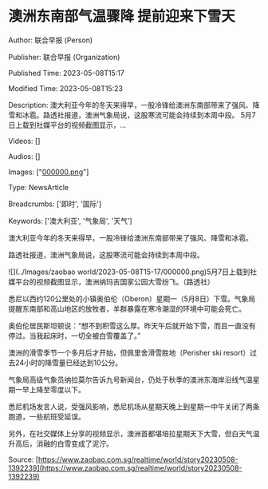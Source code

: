 # 澳洲东南部气温骤降 提前迎来下雪天

Author: 联合早报 (Person)

Publisher: 联合早报 (Organization)

Published Time: 2023-05-08T15:17

Modified Time: 2023-05-08T15:23

Description: 澳大利亚今年的冬天来得早，一股冷锋给澳洲东南部带来了强风、降雪和冰雹。路透社报道，澳洲气象局说，这股寒流可能会持续到本周中段。 5月7日上载到社媒平台的视频截图显示，...

Videos: []

Audios: []

Images: ["[000000.png](000000.png)"]

Type: NewsArticle

Breadcrumbs: ['即时', '国际']

Keywords: ['澳大利亚', '气象局', '天气']

<!--METADATA-->

澳大利亚今年的冬天来得早，一股冷锋给澳洲东南部带来了强风、降雪和冰雹。

路透社报道，澳洲气象局说，这股寒流可能会持续到本周中段。

![](../Images/zaobao world/2023-05-08T15-17/000000.png)5月7日上载到社媒平台的视频截图显示，澳洲纳玛吉国家公园大雪纷飞。（路透社）

悉尼以西约120公里处的小镇奥伯伦（Oberon）星期一（5月8日）下雪。气象局提醒东南部和高山地区的放牧者，羊群暴露在寒冷潮湿的环境中可能会死亡。

奥伯伦居民斯坦顿说：“想不到积雪这么厚。昨天午后就开始下雪，而且一直没有停过。当我起床时，一切全被白雪覆盖了。”

澳洲的滑雪季节一个多月后才开始，但佩里舍滑雪胜地（Perisher ski resort）过去24小时的降雪量已经达到10公分。

气象局高级气象员纳拉莫尔告诉九号新闻台，仍处于秋季的澳洲东海岸沿线气温星期一早上降至零度以下。

悉尼机场发言人说，受强风影响，悉尼机场从星期天晚上到星期一中午关闭了两条跑道，一些航班受延误。

另外，在社交媒体上分享的视频显示，澳洲首都堪培拉星期天下大雪，但白天气温升高后，消融的白雪变成了泥泞。

Source: [https://www.zaobao.com.sg/realtime/world/story20230508-1392239](https://www.zaobao.com.sg/realtime/world/story20230508-1392239)